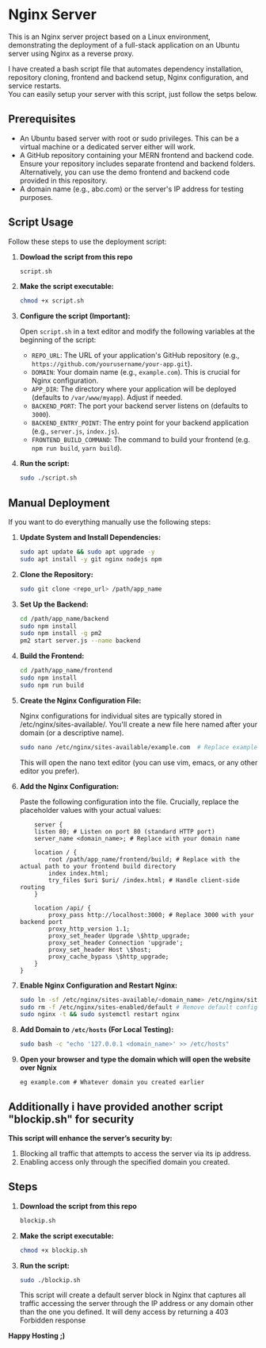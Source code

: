 # Nginx Server
This is an Nginx server project based on a Linux environment, demonstrating the deployment of a full-stack application on an Ubuntu server using Nginx as a reverse proxy.

I have created a bash script file that automates dependency installation, repository cloning, frontend and backend setup, Nginx configuration, and service restarts.<br>
You can easily setup your server with this script, just follow the setps below.

## Prerequisites

*   An Ubuntu based server with root or sudo privileges. This can be a virtual machine or a dedicated server either will work.
*   A GitHub repository containing your MERN frontend and backend code. Ensure your repository includes separate frontend and backend folders. Alternatively, you can use the demo frontend and backend code provided in this repository. 
*   A domain name (e.g., abc.com) or the server's IP address for testing purposes.

## Script Usage
Follow these steps to use the deployment script:

1.  **Dowload the script from this repo**
    ```bash
    script.sh
    ```
2.  **Make the script executable:**

    ```bash
    chmod +x script.sh
    ```

3.  **Configure the script (Important):**

    Open `script.sh` in a text editor and modify the following variables at the beginning of the script:

    *   `REPO_URL`: The URL of your application's GitHub repository (e.g., `https://github.com/yourusername/your-app.git`).
    *   `DOMAIN`: Your domain name (e.g., `example.com`). This is crucial for Nginx configuration.
    *   `APP_DIR`: The directory where your application will be deployed (defaults to `/var/www/myapp`). Adjust if needed.
    *   `BACKEND_PORT`: The port your backend server listens on (defaults to `3000`).
    *   `BACKEND_ENTRY_POINT`: The entry point for your backend application (e.g., `server.js`, `index.js`).
    *   `FRONTEND_BUILD_COMMAND`: The command to build your frontend (e.g. `npm run build`, `yarn build`).

4.  **Run the script:**

    ```bash
    sudo ./script.sh
    ```

## Manual Deployment

If you want to do everything manually use the following steps:

1.  **Update System and Install Dependencies:**

    ```bash
    sudo apt update && sudo apt upgrade -y
    sudo apt install -y git nginx nodejs npm
    ```

2.  **Clone the Repository:**

    ```bash
    sudo git clone <repo_url> /path/app_name
    ```

3.  **Set Up the Backend:**

    ```bash
    cd /path/app_name/backend 
    sudo npm install
    sudo npm install -g pm2 
    pm2 start server.js --name backend
    ```

4.  **Build the Frontend:**

    ```bash
    cd /path/app_name/frontend 
    sudo npm install
    sudo npm run build
    ```

5.  **Create the Nginx Configuration File:**
    
    Nginx configurations for individual sites are typically stored in /etc/nginx/sites-available/. You'll create a new file here named after your domain (or a descriptive name).
    ```bash
    sudo nano /etc/nginx/sites-available/example.com  # Replace example.com with your domain
    ```
    This will open the nano text editor (you can use vim, emacs, or any other editor you prefer).

6. **Add the Nginx Configuration:**

    Paste the following configuration into the file. Crucially, replace the placeholder values with your actual values:
    ```nginx
        server {
        listen 80; # Listen on port 80 (standard HTTP port)
        server_name <domain_name>; # Replace with your domain name
    
        location / {
            root /path/app_name/frontend/build; # Replace with the actual path to your frontend build directory
            index index.html;
            try_files $uri $uri/ /index.html; # Handle client-side routing
        }
    
        location /api/ {
            proxy_pass http://localhost:3000; # Replace 3000 with your backend port
            proxy_http_version 1.1;
            proxy_set_header Upgrade \$http_upgrade;
            proxy_set_header Connection 'upgrade';
            proxy_set_header Host \$host;
            proxy_cache_bypass \$http_upgrade;
        }
    }
    ```

7.  **Enable Nginx Configuration and Restart Nginx:**

    ```bash
    sudo ln -sf /etc/nginx/sites-available/<domain_name> /etc/nginx/sites-enabled/
    sudo rm -f /etc/nginx/sites-enabled/default # Remove default config
    sudo nginx -t && sudo systemctl restart nginx
    ```

7.  **Add Domain to `/etc/hosts` (For Local Testing):**

    ```bash
    sudo bash -c "echo '127.0.0.1 <domain_name>' >> /etc/hosts"
    ```
8. **Open your browser and type the domain which will open the website over Ngnix**
    ```
    eg example.com # Whatever domain you created earlier
    ```


## Additionally i have provided another script "blockip.sh" for security

**This script will enhance the server’s security by:**

1. Blocking all traffic that attempts to access the server via its ip address.
2. Enabling access only through the specified domain you created.

## Steps
1. **Download the script from this repo**
    ```bash
    blockip.sh
    ```
2.  **Make the script executable:**

    ```bash
    chmod +x blockip.sh
    ```
3. **Run the script:**

    ```bash
    sudo ./blockip.sh
    ```
    This script will create a default server block in Nginx that captures all traffic accessing the server through the IP address or any domain other than the one you defined. It will deny access by returning a 403 Forbidden response

**Happy Hosting ;)**

